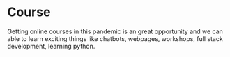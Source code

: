 # Course
Getting online courses in this pandemic is an great opportunity and we can able to learn exciting things like chatbots, webpages, workshops, full stack development, learning python.
